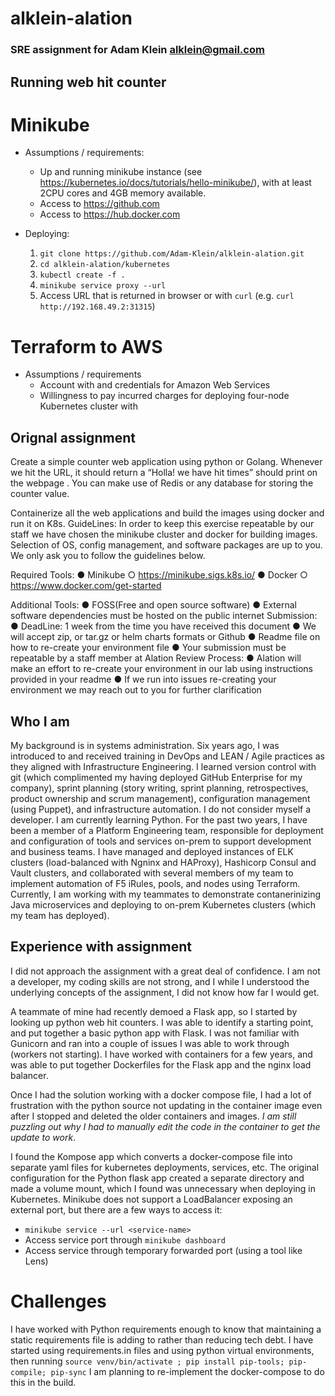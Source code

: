 # alklein-alation

### SRE assignment for Adam Klein <alklein@gmail.com>

## Running web hit counter

# Minikube 

* Assumptions / requirements: 
  * Up and running minikube instance (see https://kubernetes.io/docs/tutorials/hello-minikube/), with at least 2CPU cores and 4GB memory available.
  * Access to https://github.com
  * Access to https://hub.docker.com

* Deploying:
  1. `git clone https://github.com/Adam-Klein/alklein-alation.git`
  2. `cd alklein-alation/kubernetes`
  3. `kubectl create -f .`
  4. `minikube service proxy --url`
  5. Access URL that is returned in browser or with `curl` (e.g. `curl http://192.168.49.2:31315`)

# Terraform to AWS

* Assumptions / requirements
  * Account with and credentials for Amazon Web Services
  * Willingness to pay incurred charges for deploying four-node Kubernetes cluster with 
   
## Orignal assignment

Create a simple counter web application using python or Golang. Whenever we hit the URL, it
should return a “Holla! we have hit <counter> times” should print on the webpage . You can
make use of Redis or any database for storing the counter value.

Containerize all the web applications and build the images using docker and run it on K8s.
GuideLines:
In order to keep this exercise repeatable by our staff we have chosen the minikube cluster and
docker for building images. Selection of OS, config management, and software packages are up
to you. We only ask you to follow the guidelines below.

Required Tools:
● Minikube
○ https://minikube.sigs.k8s.io/
● Docker
○ https://www.docker.com/get-started

Additional Tools:
● FOSS(Free and open source software)
● External software dependencies must be hosted on the public internet
Submission:
● DeadLine: 1 week from the time you have received this document
● We will accept zip, or tar.gz or helm charts formats or Github
● Readme file on how to re-create your environment file
● Your submission must be repeatable by a staff member at Alation
Review Process:
● Alation will make an effort to re-create your environment in our lab using instructions
provided in your readme
● If we run into issues re-creating your environment we may reach out to you for further clarification

## Who I am

My background is in systems administration.  Six years ago, I was introduced to and received training in DevOps and LEAN / Agile practices as they aligned with Infrastructure Engineering.  I learned version control with git (which complimented my having deployed GitHub Enterprise for my company), sprint planning (story writing, sprint planning, retrospectives, product ownership and scrum management), configuration management (using Puppet), and infrastructure automation.  I do not consider myself a developer.  I am currently learning Python.  For the past two years, I have been a member of a Platform Engineering team, responsible for deployment and configuration of tools and services on-prem to support development and business teams.  I have managed and deployed instances of ELK clusters (load-balanced with Ngninx and HAProxy), Hashicorp Consul and Vault clusters, and collaborated with several members of my team to implement automation of F5 iRules, pools, and nodes using Terraform.  Currently, I am working with my teammates to demonstrate contanerinizing Java microservices and deploying to on-prem Kubernetes clusters (which my team has deployed).

## Experience with assignment

I did not approach the assignment with a great deal of confidence. I am not a developer, my coding skills are not strong, and I while I understood the underlying concepts of the assignment, I did not know how far I would get.

A teammate of mine had recently demoed a Flask app, so I started by looking up python web hit counters.  I was able to identify a starting point, and put together a basic python app with Flask.  I was not familiar with Gunicorn and ran into a couple of issues I was able to work through (workers not starting).  I have worked with containers for a few years, and was able to put together Dockerfiles for the Flask app and the nginx load balancer.  

Once I had the solution working with a docker compose file, I had a lot of frustration with the python source not updating in the container image even after I stopped and deleted the older containers and images.  *I am still puzzling out why I had to manually edit the code in the container to get the update to work*.  

I found the Kompose app which converts a docker-compose file into separate yaml files for kubernetes deployments, services, etc. The original configuration for the Python flask app created a separate directory and made a volume mount, which I found was unnecessary when deploying in Kubernetes. Minikube does not support a LoadBalancer exposing an external port, but there are a few ways to access it:

* `minikube service --url <service-name>`
* Access service port through `minikube dashboard`
* Access service through temporary forwarded port (using a tool like Lens)

# Challenges

I have worked with Python requirements enough to know that maintaining a static requirements file is adding to rather than reducing tech debt.  I have started using requirements.in files and using python virtual environments, then running `source venv/bin/activate ; pip install pip-tools; pip-compile; pip-sync`  I am planning to re-implement the docker-compose to do this in the build.